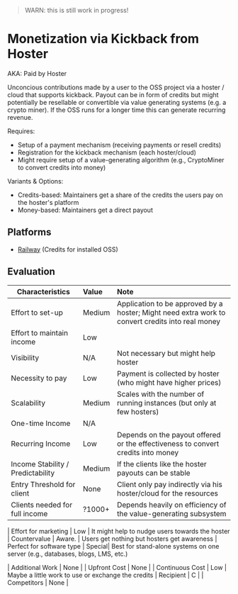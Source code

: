 > WARN: this is still work in progress!

# Monetization via Kickback from Hoster
AKA: Paid by Hoster

Unconcious contributions made by a user to the OSS project via a hoster / cloud that supports kickback. Payout can be in form of credits but might potentially be resellable or convertible via value generating systems (e.g. a crypto miner). If the OSS runs for a longer time this can generate recurring revenue.

Requires:
* Setup of a payment mechanism (receiving payments or resell credits)
* Registration for the kickback mechanism (each hoster/cloud)
* Might require setup of a value-generating algorithm (e.g., CryptoMiner to convert credits into money)

Variants & Options:
* Credits-based: Maintainers get a share of the credits the users pay on the hoster's platform
* Money-based: Maintainers get a direct payout

## Platforms
* [Railway](https://railway.app/open-source-kickback) (Credits for installed OSS)

## Evaluation

| Characteristics                   | Value  | Note |
| --------------------------------- |:------ |:---- |
| Effort to set-up                  | Medium | Application to be approved by a hoster; Might need extra work to convert credits into real money
| Effort to maintain income         | Low    | 
| Visibility                        | N/A    | Not necessary but might help hoster
| Necessity to pay                  | Low    | Payment is collected by hoster (who might have higher prices)
| Scalability                       | Medium | Scales with the number of running instances (but only at few hosters)
| One-time Income                   | N/A    | 
| Recurring Income                  | Low    | Depends on the payout offered or the effectiveness to convert credits into money
| Income Stability / Predictability | Medium | If the clients like the hoster payouts can be stable
| Entry Threshold for client        | None   | Client only pay indirectly via his hoster/cloud for the resources
| Clients needed for full income    | ?1000+ | Depends heavily on efficiency of the value-generating subsystem

| Effort for marketing              | Low    | It might help to nudge users towards the hoster
| Countervalue                      | Aware. | Users get nothing but hosters get awareness
| Perfect for software type         | Special| Best for stand-alone systems on one server (e.g., databases, blogs, LMS, etc.)

| Additional Work                   | None   | 
| Upfront Cost                      | None   | 
| Continuous Cost                   | Low    | Maybe a little work to use or exchange the credits
| Recipient                         | C      | 
| Competitors                       | None   | 
